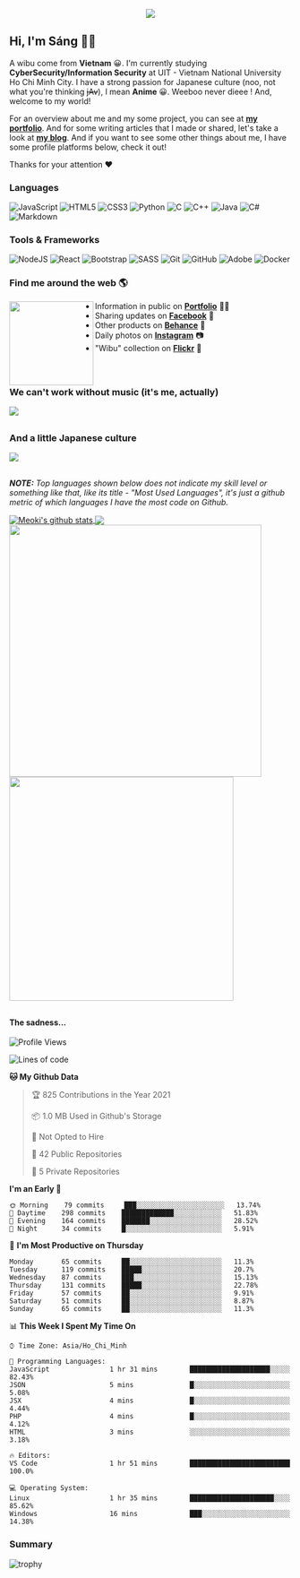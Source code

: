 <p align="center">
<a href="https://meoki.net">
    <img src="effect.svg"/>
</a>
</p>

## Hi, I'm Sáng 👋🏾
A wibu come from **Vietnam** 😀. I'm currently studying **CyberSecurity/Information Security** at UIT - Vietnam National University Ho Chi Minh City. I have a strong passion for Japanese culture (noo, not what you're thinking ~~jAv~~), I mean **Anime** 😀. Weeboo never dieee ! And, welcome to my world!

For an overview about me and my some project, you can see at [**my portfolio**](https://meoki.net). And for some writing articles that I made or shared, let's take a look at [**my blog**](https://meoki.net/blog). And if you want to see some other things about me, I have some profile platforms below, check it out!

Thanks for your attention ❤
### Languages
<p>
    <img alt="JavaScript" src="https://img.shields.io/badge/javascript%20-%23323330.svg?&style=for-the-badge&logo=javascript&logoColor=%23F7DF1E"/>
    <img alt="HTML5" src="https://img.shields.io/badge/html5%20-%23E34F26.svg?&style=for-the-badge&logo=html5&logoColor=white"/>
    <img alt="CSS3" src="https://img.shields.io/badge/css3%20-%231572B6.svg?&style=for-the-badge&logo=css3&logoColor=white"/>
    <img alt="Python" src="https://img.shields.io/badge/python%20-%2314354C.svg?&style=for-the-badge&logo=python&logoColor=white"/>
    <img alt="C" src="https://img.shields.io/badge/c%20-%2300599C.svg?&style=for-the-badge&logo=c&logoColor=white"/>
    <img alt="C++" src="https://img.shields.io/badge/c++%20-%2300599C.svg?&style=for-the-badge&logo=c%2B%2B&ogoColor=white"/>
    <img alt="Java" src="https://img.shields.io/badge/java-%23ED8B00.svg?&style=for-the-badge&logo=java&logoColor=white"/>
    <img alt="C#" src="https://img.shields.io/badge/c%23%20-%23239120.svg?&style=for-the-badge&logo=c-sharp&logoColor=white"/>
    <img alt="Markdown" src="https://img.shields.io/badge/markdown-%23000000.svg?&style=for-the-badge&logo=markdown&logoColor=white"/>
</p>

### Tools & Frameworks
<p>
    <img alt="NodeJS" src="https://img.shields.io/badge/node.js%20-%2343853D.svg?&style=for-the-badge&logo=node.js&logoColor=white"/>
    <img alt="React" src="https://img.shields.io/badge/react%20-%2320232a.svg?&style=for-the-badge&logo=react&logoColor=%2361DAFB"/>
    <img alt="Bootstrap" src="https://img.shields.io/badge/bootstrap%20-%23563D7C.svg?&style=for-the-badge&logo=bootstrap&logoColor=white"/>
    <img alt="SASS" src="https://img.shields.io/badge/SASS%20-hotpink.svg?&style=for-the-badge&logo=SASS&logoColor=white"/>
    <img alt="Git" src="https://img.shields.io/badge/git%20-%23F05033.svg?&style=for-the-badge&logo=git&logoColor=white"/>
    <img alt="GitHub" src="https://img.shields.io/badge/github%20-%23121011.svg?&style=for-the-badge&logo=github&logoColor=white"/>
    <img alt="Adobe" src="https://img.shields.io/badge/adobe%20-%23FF0000.svg?&style=for-the-badge&logo=adobe&logoColor=white"/>
    <img alt="Docker" src="https://img.shields.io/badge/docker%20-%230db7ed.svg?&style=for-the-badge&logo=docker&logoColor=white"/>
</p>



### Find me around the web 🌎
<a href="https://facebook.com/slytherinnn/"><img align="left" width="150" height="150" src="https://github.com/meokisama/meokisama/blob/master/image/2750554.png"> </a>
- Information in public on <a href="https://meoki.net/">__Portfolio__</a> ✍🏾
- Sharing updates on <a href="https://facebook.com/slytherinnn/">__Facebook__</a> 💼
- Other products on <a href="https://www.behance.net/meokisama">__Behance__</a> 🏓
- Daily photos on <a href="https://www.instagram.com/hi.im.meoki/">__Instagram__</a> 📷
- "Wibu" collection on <a href="https://www.flickr.com/photos/meokisama/albums">__Flickr__</a> 👾

<br>

##

### We can't work without music (it's me, actually)
![](metrics.plugin.music.svg)
##
### And a little Japanese culture
[![](metrics.plugin.personal.anilist.svg)](https://anilist.co/user/meokisama/)

##
___NOTE:___ _Top languages shown below does not indicate my skill level or something like that, like its title - "Most Used Languages", it's just a github metric of which languages I have the most code on Github._


<a href="https://github.com/meokisama">
  <img align="center" src="https://github-readme-stats.vercel.app/api?username=meokisama&show_icons=true&include_all_commits=true&theme=vue&count_private=true&line_height=28.8" alt="Meoki's github stats" />
</a>
<a href="https://github.com/meokisama">
  <img align="center" src="https://github-readme-stats.vercel.app/api/top-langs/?username=meokisama&layout=compact&theme=vue&langs_count=10" />
</a>

<!--<div style="overflow: hidden;justify-content:space-around;">
  <img align="center" src="https://raw.githubusercontent.com/meokisama/meokisama/master/profile-summary-card-output/vue/0-profile-details.svg"/>
  <img align="center" src="image/favicon.png" width="150">
</div> -->

<div style="overflow: hidden;justify-content:space-around;">
  <img align="center" src="metrics.plugin.topics.mastered.svg" width="450"/>
  <img align="center" src="metrics.plugin.calendar.svg" width="400">
</div>

##
#### The sadness...

<!--START_SECTION:waka-->
![Profile Views](http://img.shields.io/badge/Profile%20Views-2-blue)

![Lines of code](https://img.shields.io/badge/From%20Hello%20World%20I%27ve%20Written-1.9%20million%20lines%20of%20code-blue)

**🐱 My Github Data** 

> 🏆 825 Contributions in the Year 2021
 > 
> 📦 1.0 MB Used in Github's Storage 
 > 
> 🚫 Not Opted to Hire
 > 
> 📜 42 Public Repositories 
 > 
> 🔑 5 Private Repositories  
 > 
**I'm an Early 🐤** 

```text
🌞 Morning    79 commits     ███░░░░░░░░░░░░░░░░░░░░░░   13.74% 
🌆 Daytime    298 commits    █████████████░░░░░░░░░░░░   51.83% 
🌃 Evening    164 commits    ███████░░░░░░░░░░░░░░░░░░   28.52% 
🌙 Night      34 commits     █░░░░░░░░░░░░░░░░░░░░░░░░   5.91%

```
📅 **I'm Most Productive on Thursday** 

```text
Monday       65 commits     ██░░░░░░░░░░░░░░░░░░░░░░░   11.3% 
Tuesday      119 commits    █████░░░░░░░░░░░░░░░░░░░░   20.7% 
Wednesday    87 commits     ███░░░░░░░░░░░░░░░░░░░░░░   15.13% 
Thursday     131 commits    █████░░░░░░░░░░░░░░░░░░░░   22.78% 
Friday       57 commits     ██░░░░░░░░░░░░░░░░░░░░░░░   9.91% 
Saturday     51 commits     ██░░░░░░░░░░░░░░░░░░░░░░░   8.87% 
Sunday       65 commits     ██░░░░░░░░░░░░░░░░░░░░░░░   11.3%

```


📊 **This Week I Spent My Time On** 

```text
⌚︎ Time Zone: Asia/Ho_Chi_Minh

💬 Programming Languages: 
JavaScript               1 hr 31 mins        ████████████████████░░░░░   82.43% 
JSON                     5 mins              █░░░░░░░░░░░░░░░░░░░░░░░░   5.08% 
JSX                      4 mins              █░░░░░░░░░░░░░░░░░░░░░░░░   4.44% 
PHP                      4 mins              █░░░░░░░░░░░░░░░░░░░░░░░░   4.12% 
HTML                     3 mins              ░░░░░░░░░░░░░░░░░░░░░░░░░   3.18%

🔥 Editors: 
VS Code                  1 hr 51 mins        █████████████████████████   100.0%

💻 Operating System: 
Linux                    1 hr 35 mins        █████████████████████░░░░   85.62% 
Windows                  16 mins             ███░░░░░░░░░░░░░░░░░░░░░░   14.38%

```


<!--END_SECTION:waka-->
### Summary
![trophy](https://github-profile-trophy.vercel.app/?username=meokisama&margin-w=4&no-frame=true&column=7)
